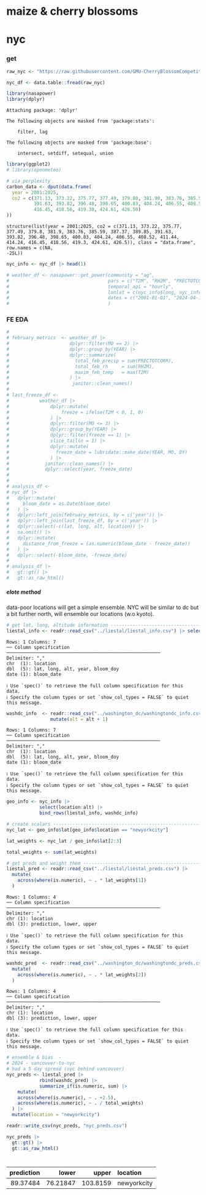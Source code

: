 # maize & cherry blossoms


# nyc

### get

``` r
raw_nyc <- "https://raw.githubusercontent.com/GMU-CherryBlossomCompetition/peak-bloom-prediction/refs/heads/main/data/nyc.csv"

nyc_df <- data.table::fread(raw_nyc)
```

``` r
library(nasapower)
library(dplyr)
```


    Attaching package: 'dplyr'

    The following objects are masked from 'package:stats':

        filter, lag

    The following objects are masked from 'package:base':

        intersect, setdiff, setequal, union

``` r
library(ggplot2)
# library(openmeteo)

# via perplexity
carbon_data <- dput(data.frame(
  year = 2001:2025,
  co2 = c(371.13, 373.22, 375.77, 377.49, 379.80, 381.90, 383.76, 385.59, 387.37, 389.85, 
          391.63, 393.82, 396.48, 398.65, 400.83, 404.24, 406.55, 408.52, 411.44, 414.24, 
          416.45, 418.56, 419.30, 424.61, 426.50)
))
```

    structure(list(year = 2001:2025, co2 = c(371.13, 373.22, 375.77, 
    377.49, 379.8, 381.9, 383.76, 385.59, 387.37, 389.85, 391.63, 
    393.82, 396.48, 398.65, 400.83, 404.24, 406.55, 408.52, 411.44, 
    414.24, 416.45, 418.56, 419.3, 424.61, 426.5)), class = "data.frame", row.names = c(NA, 
    -25L))

``` r
nyc_info <- nyc_df |> head(1)

# weather_df <- nasapower::get_power(community = "ag", 
#                                    pars = c("T2M", "RH2M", "PRECTOTCORR"),
#                                    temporal_api = "hourly", 
#                                    lonlat = c(nyc_info$long, nyc_info$lat),
#                                    dates = c("2001-01-01", "2024-04-10")
#                                    )
```

### FE EDA

``` r
# 
# february_metrics  <- weather_df |>
#                      dplyr::filter(MO == 2) |>
#                      dplyr::group_by(YEAR) |>
#                      dplyr::summarize(
#                        total_feb_precip = sum(PRECTOTCORR),
#                        total_feb_rh     = sum(RH2M),
#                        maxim_feb_temp   = max(T2M)
#                      ) |>
#                       janitor::clean_names()
# 
# last_freeze_df <- 
#           weather_df |>
#               dplyr::mutate(
#                   freeze = ifelse(T2M < 0, 1, 0)
#               ) |>
#               dplyr::filter(MO <= 3) |>
#               dplyr::group_by(YEAR) |> 
#               dplyr::filter(freeze == 1) |> 
#               slice_tail(n = 1) |>
#               dplyr::mutate(
#                 freeze_date = lubridate::make_date(YEAR, MO, DY)
#               ) |>
#             janitor::clean_names() |>
#             dplyr::select(year, freeze_date)
# 
# 
# analysis_df <-
# nyc_df |>
#   dplyr::mutate(
#     bloom_date = as.Date(bloom_date)
#   ) |>
#   dplyr::left_join(february_metrics, by = c('year')) |>
#   dplyr::left_join(last_freeze_df, by = c('year')) |>
#   dplyr::select(-c(lat, long, alt, location)) |> 
#   na.omit() |>
#   dplyr::mutate(
#     distance_from_freeze = (as.numeric(bloom_date - freeze_date))
#   ) |>
#   dplyr::select(-bloom_date, -freeze_date)
# 
# analysis_df |> 
#   gt::gt() |>
#   gt::as_raw_html()
```

##### elote method

data-poor locations will get a simple ensemble. NYC will be similar to
dc but a bit further north, will ensemble our locations (w.o kyoto).

``` r
# get lat, long, altitude information --------------------------------------------
liestal_info <- readr::read_csv("../liestal/liestal_info.csv") |> select(location:alt)
```

    Rows: 1 Columns: 7
    ── Column specification ────────────────────────────────────────────────────────
    Delimiter: ","
    chr  (1): location
    dbl  (5): lat, long, alt, year, bloom_doy
    date (1): bloom_date

    ℹ Use `spec()` to retrieve the full column specification for this data.
    ℹ Specify the column types or set `show_col_types = FALSE` to quiet this message.

``` r
washdc_info  <- readr::read_csv("../washington_dc/washingtondc_info.csv") |> select(location:alt) |> 
                mutate(alt = alt + 1)
```

    Rows: 1 Columns: 7
    ── Column specification ────────────────────────────────────────────────────────
    Delimiter: ","
    chr  (1): location
    dbl  (5): lat, long, alt, year, bloom_doy
    date (1): bloom_date

    ℹ Use `spec()` to retrieve the full column specification for this data.
    ℹ Specify the column types or set `show_col_types = FALSE` to quiet this message.

``` r
geo_info <- nyc_info |> 
            select(location:alt) |> 
            bind_rows(liestal_info, washdc_info)

# create scalars ----------------------------------------------------------------
nyc_lat <- geo_info$lat[geo_info$location == "newyorkcity"]

lat_weights <- nyc_lat / geo_info$lat[2:3]

total_weights <- sum(lat_weights)

# get preds and weight them ----------------------------------------------------
liestal_pred <- readr::read_csv("../liestal/liestal_preds.csv") |>
  mutate(
    across(where(is.numeric), ~ . * lat_weights[1])
  )
```

    Rows: 1 Columns: 4
    ── Column specification ────────────────────────────────────────────────────────
    Delimiter: ","
    chr (1): location
    dbl (3): prediction, lower, upper

    ℹ Use `spec()` to retrieve the full column specification for this data.
    ℹ Specify the column types or set `show_col_types = FALSE` to quiet this message.

``` r
washdc_pred  <- readr::read_csv("../washington_dc/washingtondc_preds.csv") |>
  mutate(
    across(where(is.numeric), ~ . * lat_weights[2])
  )           
```

    Rows: 1 Columns: 4
    ── Column specification ────────────────────────────────────────────────────────
    Delimiter: ","
    chr (1): location
    dbl (3): prediction, lower, upper

    ℹ Use `spec()` to retrieve the full column specification for this data.
    ℹ Specify the column types or set `show_col_types = FALSE` to quiet this message.

``` r
# ensemble & bias  - 
# 2024 - vancouver-to-nyc 
# had a 5 day spread (nyc behind vancouver)
nyc_preds <- liestal_pred |> 
            rbind(washdc_pred) |> 
            summarize_if(is.numeric, sum) |>
    mutate(
    across(where(is.numeric), ~ . +2.5),
    across(where(is.numeric), ~ . / total_weights)
  ) |>
  mutate(location = "newyorkcity")

readr::write_csv(nyc_preds, "nyc_preds.csv")

nyc_preds |>
  gt::gt() |>
  gt::as_raw_html()
```

<div id="tcwriyrdas" style="padding-left:0px;padding-right:0px;padding-top:10px;padding-bottom:10px;overflow-x:auto;overflow-y:auto;width:auto;height:auto;">
  &#10;  

| prediction |    lower |    upper | location    |
|-----------:|---------:|---------:|:------------|
|   89.37484 | 76.21847 | 103.8159 | newyorkcity |

</div>
